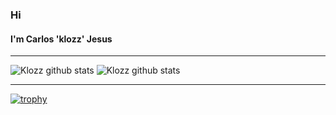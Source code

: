 ### Hi 
#### I'm Carlos 'klozz' Jesus
---
<!--
**Klozz/klozz** is a ✨ _special_ ✨ repository because its `README.md` (this file) appears on your GitHub profile.

Here are some ideas to get you started:

#
- 🔭 I’m currently working on ...
- 🌱 I’m currently learning ...
- 👯 I’m looking to collaborate on ...
- 🤔 I’m looking for help with ...
- 💬 Ask me about ...
- 📫 How to reach me: ...
- 😄 Pronouns: ...
- ⚡ Fun fact: ...
-->
![Klozz github stats](https://github-readme-stats.vercel.app/api?username=klozz&show_icons=true&theme=radical&count_private=true&show_owner=true&include_all_commits=true&layout=compact)      ![Klozz github stats](https://github-readme-stats.vercel.app/api/top-langs/?username=klozz&show_icons=true&theme=radical&count_private=true&show_owner=true&include_all_commits=true&layout=compact)

---
[![trophy](https://github-profile-trophy.vercel.app/?username=klozz&theme=radical&title=MultiLanguage,Organizations,Repositories,Stars,Commit,PullRequest)](https://github.com/klozz/klozz)
